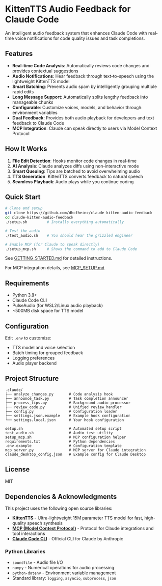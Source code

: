 # KittenTTS Audio Feedback for Claude Code

An intelligent audio feedback system that enhances Claude Code with real-time voice notifications for code quality issues and task completions.

## Features

- **Real-time Code Analysis**: Automatically reviews code changes and provides contextual suggestions
- **Audio Notifications**: Hear feedback through text-to-speech using the lightweight KittenTTS model
- **Smart Batching**: Prevents audio spam by intelligently grouping multiple rapid edits
- **Long Message Support**: Automatically splits lengthy feedback into manageable chunks
- **Configurable**: Customize voices, models, and behavior through environment variables
- **Dual Feedback**: Provides both audio playback for developers and text feedback to Claude Code
- **MCP Integration**: Claude can speak directly to users via Model Context Protocol

## How It Works

1. **File Edit Detection**: Hooks monitor code changes in real-time
2. **AI Analysis**: Claude analyzes diffs using non-interactive mode
3. **Smart Queuing**: Tips are batched to avoid overwhelming audio
4. **TTS Generation**: KittenTTS converts feedback to natural speech
5. **Seamless Playback**: Audio plays while you continue coding

## Quick Start

```bash
# Clone and setup
git clone https://github.com/dhofheinz/claude-kitten-audio-feedback
cd claude-kitten-audio-feedback
./setup.sh         # Installs everything automatically

# Test the audio
./test_audio.sh    # You should hear the grizzled engineer

# Enable MCP (for Claude to speak directly)
./setup_mcp.sh     # Shows the command to add to Claude Code
```

See [GETTING_STARTED.md](GETTING_STARTED.md) for detailed instructions.

For MCP integration details, see [MCP_SETUP.md](MCP_SETUP.md).

## Requirements

- Python 3.8+
- Claude Code CLI
- PulseAudio (for WSL2/Linux audio playback)
- ~500MB disk space for TTS model

## Configuration

Edit `.env` to customize:
- TTS model and voice selection
- Batch timing for grouped feedback
- Logging preferences
- Audio player backend

## Project Structure

```
.claude/
├── analyze_changes.py       # Code analysis hook
├── announce_task.py         # Task completion announcer
├── process_tips.py          # Background audio processor
├── review_code.py           # Unified review handler
├── config.py                # Configuration loader
├── settings.json.example    # Example hook configuration
└── settings.local.json      # Your hook configuration

setup.sh                     # Automated setup script
test_audio.sh                # Audio test utility
setup_mcp.sh                 # MCP configuration helper
requirements.txt             # Python dependencies
.env.example                 # Configuration template
mcp_server.py                # MCP server for Claude integration
claude_desktop_config.json   # Example config for Claude Desktop
```

## License

MIT

## Dependencies & Acknowledgments

This project uses the following open source libraries:

- **[KittenTTS](https://github.com/KittenML/kitten-tts)** - Ultra-lightweight 15M parameter TTS model for fast, high-quality speech synthesis
- **[MCP (Model Context Protocol)](https://github.com/modelcontextprotocol/python-sdk)** - Protocol for Claude integrations and tool interactions
- **[Claude Code CLI](https://github.com/anthropics/claude-code)** - Official CLI for Claude by Anthropic

### Python Libraries
- `soundfile` - Audio file I/O
- `numpy` - Numerical operations for audio processing
- `python-dotenv` - Environment variable management
- Standard library: `logging`, `asyncio`, `subprocess`, `json`